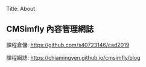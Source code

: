 Title: About

## CMSimfly 內容管理網誌

課程倉儲: <a href="https://github.com/s40723146/cad2019">https://github.com/s40723146/cad2019</a>

課程網誌: <a href="https://chiamingyen.github.io/cmsimfly/blog">https://chiamingyen.github.io/cmsimfly/blog</a>








